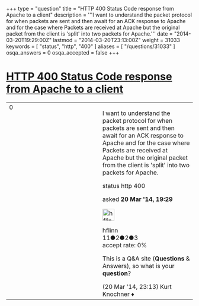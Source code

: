 +++
type = "question"
title = "HTTP 400 Status Code response from Apache to a client"
description = '''I want to understand the packet protocol for when packets are sent and then await for an ACK response to Apache and for the case where Packets are received at Apache but the original packet from the client is &#x27;split&#x27; into two packets for Apache.'''
date = "2014-03-20T19:29:00Z"
lastmod = "2014-03-20T23:13:00Z"
weight = 31033
keywords = [ "status", "http", "400" ]
aliases = [ "/questions/31033" ]
osqa_answers = 0
osqa_accepted = false
+++

<div class="headNormal">

# [HTTP 400 Status Code response from Apache to a client](/questions/31033/http-400-status-code-response-from-apache-to-a-client)

</div>

<div id="main-body">

<div id="askform">

<table id="question-table" style="width:100%;"><colgroup><col style="width: 50%" /><col style="width: 50%" /></colgroup><tbody><tr class="odd"><td style="width: 30px; vertical-align: top"><div class="vote-buttons"><span id="post-31033-upvote" class="ajax-command post-vote up" rel="nofollow" title="I like this post (click again to cancel)"> </span><div id="post-31033-score" class="post-score" title="current number of votes">0</div><span id="post-31033-downvote" class="ajax-command post-vote down" rel="nofollow" title="I dont like this post (click again to cancel)"> </span> <span id="favorite-mark" class="ajax-command favorite-mark" rel="nofollow" title="mark/unmark this question as favorite (click again to cancel)"> </span><div id="favorite-count" class="favorite-count"></div></div></td><td><div id="item-right"><div class="question-body"><p>I want to understand the packet protocol for when packets are sent and then await for an ACK response to Apache and for the case where Packets are received at Apache but the original packet from the client is 'split' into two packets for Apache.</p></div><div id="question-tags" class="tags-container tags"><span class="post-tag tag-link-status" rel="tag" title="see questions tagged &#39;status&#39;">status</span> <span class="post-tag tag-link-http" rel="tag" title="see questions tagged &#39;http&#39;">http</span> <span class="post-tag tag-link-400" rel="tag" title="see questions tagged &#39;400&#39;">400</span></div><div id="question-controls" class="post-controls"></div><div class="post-update-info-container"><div class="post-update-info post-update-info-user"><p>asked <strong>20 Mar '14, 19:29</strong></p><img src="https://secure.gravatar.com/avatar/90c9a2a4b7db59e1026f39af5e1e9bbf?s=32&amp;d=identicon&amp;r=g" class="gravatar" width="32" height="32" alt="hflinn&#39;s gravatar image" /><p><span>hflinn</span><br />
<span class="score" title="11 reputation points">11</span><span title="2 badges"><span class="badge1">●</span><span class="badgecount">2</span></span><span title="2 badges"><span class="silver">●</span><span class="badgecount">2</span></span><span title="3 badges"><span class="bronze">●</span><span class="badgecount">3</span></span><br />
<span class="accept_rate" title="Rate of the user&#39;s accepted answers">accept rate:</span> <span title="hflinn has no accepted answers">0%</span></p></div></div><div id="comments-container-31033" class="comments-container"><span id="31039"></span><div id="comment-31039" class="comment"><div id="post-31039-score" class="comment-score"></div><div class="comment-text"><p>This is a Q&amp;A site (<strong>Questions</strong> &amp; Answers), so what is your <strong>question</strong>?</p></div><div id="comment-31039-info" class="comment-info"><span class="comment-age">(20 Mar '14, 23:13)</span> <span class="comment-user userinfo">Kurt Knochner ♦</span></div></div></div><div id="comment-tools-31033" class="comment-tools"></div><div class="clear"></div><div id="comment-31033-form-container" class="comment-form-container"></div><div class="clear"></div></div></td></tr></tbody></table>

</div>

</div>

